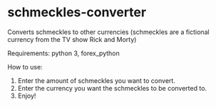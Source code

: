 # schmeckles-converter
Converts schmeckles to other currencies (schmeckles are a fictional currency from the TV show Rick and Morty)

Requirements: python 3, forex_python

How to use:
1. Enter the amount of schmeckles you want to convert.
2. Enter the currency you want the schmeckles to be converted to.
3. Enjoy!
